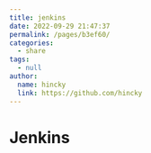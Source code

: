 ```yaml
---
title: jenkins
date: 2022-09-29 21:47:37
permalink: /pages/b3ef60/
categories: 
  - share
tags: 
  - null
author: 
  name: hincky
  link: https://github.com/hincky
---
```

# Jenkins
